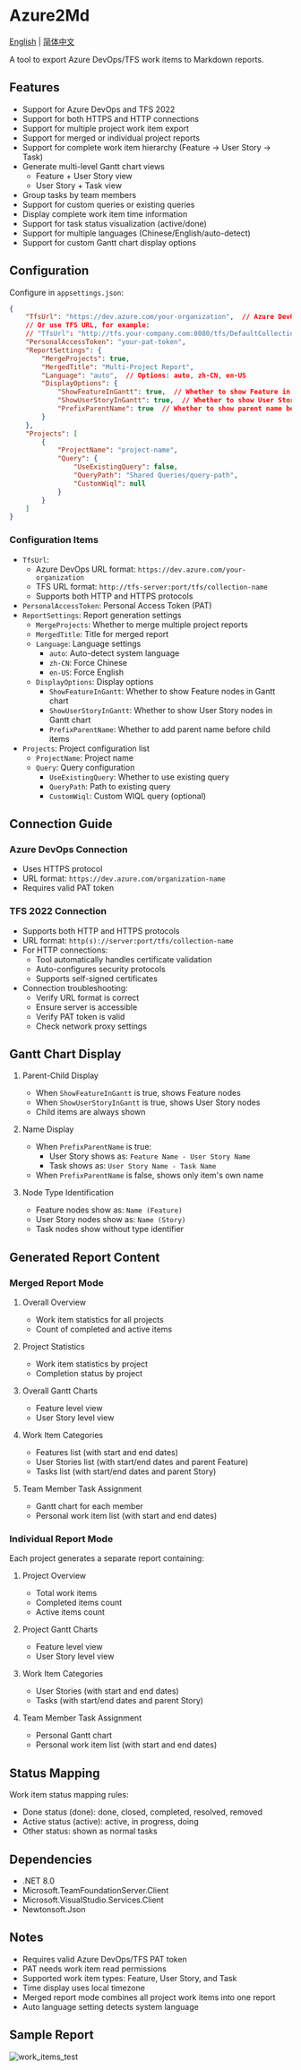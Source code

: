 # Azure2Md

[English](README.en.md) | [简体中文](README.md)

A tool to export Azure DevOps/TFS work items to Markdown reports.

## Features

- Support for Azure DevOps and TFS 2022
- Support for both HTTPS and HTTP connections
- Support for multiple project work item export
- Support for merged or individual project reports
- Support for complete work item hierarchy (Feature -> User Story -> Task)
- Generate multi-level Gantt chart views
  - Feature + User Story view
  - User Story + Task view
- Group tasks by team members
- Support for custom queries or existing queries
- Display complete work item time information
- Support for task status visualization (active/done)
- Support for multiple languages (Chinese/English/auto-detect)
- Support for custom Gantt chart display options

## Configuration

Configure in `appsettings.json`:

```json
{
    "TfsUrl": "https://dev.azure.com/your-organization",  // Azure DevOps URL
    // Or use TFS URL, for example:
    // "TfsUrl": "http://tfs.your-company.com:8080/tfs/DefaultCollection",
    "PersonalAccessToken": "your-pat-token",
    "ReportSettings": {
        "MergeProjects": true,
        "MergedTitle": "Multi-Project Report",
        "Language": "auto",  // Options: auto, zh-CN, en-US
        "DisplayOptions": {
            "ShowFeatureInGantt": true,  // Whether to show Feature in Gantt chart
            "ShowUserStoryInGantt": true,  // Whether to show User Story in Gantt chart
            "PrefixParentName": true  // Whether to show parent name before child item
        }
    },
    "Projects": [
        {
            "ProjectName": "project-name",
            "Query": {
                "UseExistingQuery": false,
                "QueryPath": "Shared Queries/query-path",
                "CustomWiql": null
            }
        }
    ]
}
```

### Configuration Items

- `TfsUrl`: 
  - Azure DevOps URL format: `https://dev.azure.com/your-organization`
  - TFS URL format: `http://tfs-server:port/tfs/collection-name`
  - Supports both HTTP and HTTPS protocols
- `PersonalAccessToken`: Personal Access Token (PAT)
- `ReportSettings`: Report generation settings
  - `MergeProjects`: Whether to merge multiple project reports
  - `MergedTitle`: Title for merged report
  - `Language`: Language settings
    - `auto`: Auto-detect system language
    - `zh-CN`: Force Chinese
    - `en-US`: Force English
  - `DisplayOptions`: Display options
    - `ShowFeatureInGantt`: Whether to show Feature nodes in Gantt chart
    - `ShowUserStoryInGantt`: Whether to show User Story nodes in Gantt chart
    - `PrefixParentName`: Whether to add parent name before child items
- `Projects`: Project configuration list
  - `ProjectName`: Project name
  - `Query`: Query configuration
    - `UseExistingQuery`: Whether to use existing query
    - `QueryPath`: Path to existing query
    - `CustomWiql`: Custom WIQL query (optional)

## Connection Guide

### Azure DevOps Connection
- Uses HTTPS protocol
- URL format: `https://dev.azure.com/organization-name`
- Requires valid PAT token

### TFS 2022 Connection
- Supports both HTTP and HTTPS protocols
- URL format: `http(s)://server:port/tfs/collection-name`
- For HTTP connections:
  - Tool automatically handles certificate validation
  - Auto-configures security protocols
  - Supports self-signed certificates
- Connection troubleshooting:
  - Verify URL format is correct
  - Ensure server is accessible
  - Verify PAT token is valid
  - Check network proxy settings

## Gantt Chart Display

1. Parent-Child Display
   - When `ShowFeatureInGantt` is true, shows Feature nodes
   - When `ShowUserStoryInGantt` is true, shows User Story nodes
   - Child items are always shown

2. Name Display
   - When `PrefixParentName` is true:
     - User Story shows as: `Feature Name - User Story Name`
     - Task shows as: `User Story Name - Task Name`
   - When `PrefixParentName` is false, shows only item's own name

3. Node Type Identification
   - Feature nodes show as: `Name (Feature)`
   - User Story nodes show as: `Name (Story)`
   - Task nodes show without type identifier

## Generated Report Content

### Merged Report Mode

1. Overall Overview
   - Work item statistics for all projects
   - Count of completed and active items

2. Project Statistics
   - Work item statistics by project
   - Completion status by project

3. Overall Gantt Charts
   - Feature level view
   - User Story level view

4. Work Item Categories
   - Features list (with start and end dates)
   - User Stories list (with start/end dates and parent Feature)
   - Tasks list (with start/end dates and parent Story)

5. Team Member Task Assignment
   - Gantt chart for each member
   - Personal work item list (with start and end dates)

### Individual Report Mode

Each project generates a separate report containing:

1. Project Overview
   - Total work items
   - Completed items count
   - Active items count

2. Project Gantt Charts
   - Feature level view
   - User Story level view

3. Work Item Categories
   - User Stories (with start and end dates)
   - Tasks (with start/end dates and parent Story)

4. Team Member Task Assignment
   - Personal Gantt chart
   - Personal work item list (with start and end dates)

## Status Mapping

Work item status mapping rules:
- Done status (done): done, closed, completed, resolved, removed
- Active status (active): active, in progress, doing
- Other status: shown as normal tasks

## Dependencies

- .NET 8.0
- Microsoft.TeamFoundationServer.Client
- Microsoft.VisualStudio.Services.Client
- Newtonsoft.Json

## Notes

- Requires valid Azure DevOps/TFS PAT token
- PAT needs work item read permissions
- Supported work item types: Feature, User Story, and Task
- Time display uses local timezone
- Merged report mode combines all project work items into one report
- Auto language setting detects system language

## Sample Report
![work_items_test](media/work_items_test.png)